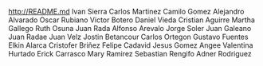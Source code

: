 http://README.md
Ivan Sierra
Carlos Martinez
Camilo Gomez
Alejandro Alvarado
Oscar Rubiano
Victor Botero
Daniel Vieda
Cristian Aguirre
Martha Gallego
Ruth Osuna
Juan Rada
Alfonso Arevalo
Jorge Soler
Juan Galeano
Juan Radae
Juan Velz
Jostin Betancour
Carlos Ortegon
Gustavo Fuentes
Elkin Alarca
Cristofer Briñez
Felipe Cadavid
Jesus Gomez
Angee Valentina Hurtado
Erick Carrasco
Mary Ramirez
Sebastian Rengifo
Adner Rodriguez